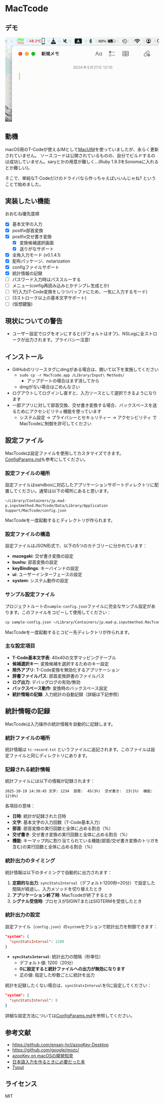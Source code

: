 # MacTcode

## デモ

![](mactcode-demo.gif)

## 動機

macOS用のT-Codeが使えるIMとして[MacUIM](https://github.com/e-kato/macuim)を使っていましたが、永らく更新されていません。
ソースコードは公開されているものの、自分でビルドするのは成功していません。saryとかの用意が難しく…(Ruby 1.9.3をSonomaに入れるとか難しい)。

そこで、単純なT-Codeだけのドライバなら作っちゃえばいいんじゃね? ということで始めました。

## 実装したい機能

おおむね優先度順
- [x] 基本文字の入力
- [x] postfix部首変換
- [x] postfix交ぜ書き変換
    - [x] 変換候補選択画面
    - [x] 送りがなサポート
- [x] 全角入力モード (v0.1.4.1)
- [x] 配布パッケージ、notarization
- [x] configファイルサポート
- [x] 統計情報の記録
- [ ] パスワード入力時はパススルーする
- [ ] メニュー(config再読み込みとかテンプレ生成とか)
- [ ] 1行入力(T-Code変換をしつつバッファにため、一気に入力するモード)
- [ ] (3ストローク以上の基本文字サポート)
- [ ] (仮想鍵盤)

## 現状についての警告

- ユーザー設定でログをオンにすると(デフォルトはオフ)、NSLogに全ストロークが出力されます。プライバシー注意!

## インストール

- GitHubのリリースタグにdmgがある場合は、開いて以下を実施してください
    - `sudo cp -r MacTcode.app /Library/Input\ Methods/`
        - アップデートの場合はまず消してから
    - dmgがない場合はごめんなさい
- ログアウトしてログインし直すと、入力ソースとして選択できるようになります
- 一部アプリに対して部首交換、交ぜ書き変換する場合、バックスペースを送るためにアクセシビリティ機能を使っています
    - システム設定 → プライバシーとセキュリティー → アクセシビリティ でMacTcodeに制御を許可してください

## 設定ファイル

MacTcodeは設定ファイルを使用してカスタマイズできます。
[ConfigParams.md](ConfigParams.md)も参考にしてください。

### 設定ファイルの場所


設定ファイルはsandboxに対応したアプリケーションサポートディレクトリに配置してください。通常は以下の場所にあると思います。
```
~/Library/Containers/jp.mad-p.inputmethod.MacTcode/Data/Library/Application Support/MacTcode/config.json
```

MacTcodeを一度起動するとディレクトリが作られます。

### 設定ファイルの構造

設定ファイルはJSON形式で、以下の5つのカテゴリーに分かれています：

- **mazegaki**: 交ぜ書き変換の設定
- **bushu**: 部首変換の設定
- **keyBindings**: キーバインドの設定
- **ui**: ユーザーインターフェースの設定
- **system**: システム動作の設定

### サンプル設定ファイル

プロジェクトルートの`sample-config.json`ファイルに完全なサンプル設定があります。このファイルをコピーして使用してください：

```bash
cp sample-config.json ~/Library/Containers/jp.mad-p.inputmethod.MacTcode/Data/Library/Application\ Support/MacTcode/config.json
```

MacTcodeを一度起動するとコピー先ディレクトリが作られます。

### 主な設定項目

- **T-Code基本文字表**: 40x40の文字マッピングテーブル
- **候補選択キー**: 変換候補を選択するためのキー設定
- **除外アプリ**: T-Code変換を無効化するアプリケーション
- **辞書ファイルパス**: 部首変換辞書のファイルパス
- **ログ出力**: デバッグログの有効/無効
- **バックスペース動作**: 変換時のバックスペース設定
- **統計情報の記録**: 入力統計の自動記録（詳細は下記参照）

## 統計情報の記録

MacTcodeは入力操作の統計情報を自動的に記録します。

### 統計ファイルの場所

統計情報は `tc-record.txt` というファイルに追記されます。このファイルは設定ファイルと同じディレクトリにあります。

### 記録される統計情報

統計ファイルには以下の情報が記録されます：

```
2025-10-19 14:30:45 文字: 1234  部首:  45(3%)  交ぜ書き:  23(1%)  機能:  12(0%)
```

各項目の意味：
- **日時**: 統計が記録された日時
- **文字**: 基本文字の入力回数（T-Code基本入力）
- **部首**: 部首変換の実行回数と全体に占める割合（%）
- **交ぜ書き**: 交ぜ書き変換の実行回数と全体に占める割合（%）
- **機能**: キーマップ内に割り当てられている機能(部首/交ぜ書き変換のトリガを含む)の実行回数と全体に占める割合（%）

### 統計出力のタイミング

統計情報は以下のタイミングで自動的に出力されます：

1. **定期的な出力**: `syncStatsInterval`（デフォルト1200秒=20分）で設定した間隔が経過し、入力メソッドを切り替えたとき
2. **アプリケーション終了時**: MacTcodeが終了するとき
3. **シグナル受信時**: プロセスがSIGINTまたはSIGTERMを受信したとき

### 統計出力の設定

設定ファイル（`config.json`）の`system`セクションで統計出力を制御できます：

```json
"system": {
  "syncStatsInterval": 1200
}
```

- **`syncStatsInterval`**: 統計出力の間隔（秒単位）
  - デフォルト値: 1200（20分）
  - **0に設定すると統計ファイルへの出力が無効になります**
  - 正の値: 指定した秒数ごとに統計を出力

統計を記録したくない場合は、`syncStatsInterval`を0に設定してください：

```json
"system": {
  "syncStatsInterval": 0
}
```

詳細な設定方法については[ConfigParams.md](ConfigParams.md)を参照してください。

## 参考文献

- https://github.com/ensan-hcl/azooKey-Desktop
- https://github.com/google/mozc/
- [azooKey on macOSの開発知見](https://zenn.dev/azookey/articles/d06b4ee8039ba9)
- [日本語入力を作るときに必要だった本](https://mzp.booth.pm/items/809262)
- [Typut](https://github.com/ensan-hcl/Typut)

## ライセンス

MIT

